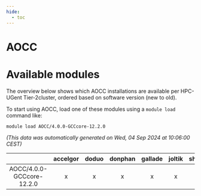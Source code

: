 ```yaml
---
hide:
  - toc
---
```


AOCC
====

# Available modules


The overview below shows which AOCC installations are available per HPC-UGent Tier-2cluster, ordered based on software version (new to old).

To start using AOCC, load one of these modules using a `module load` command like:

```shell
module load AOCC/4.0.0-GCCcore-12.2.0
```

*(This data was automatically generated on Wed, 04 Sep 2024 at 10:06:00 CEST)*  

| |accelgor|doduo|donphan|gallade|joltik|shinx|skitty|
| :---: | :---: | :---: | :---: | :---: | :---: | :---: | :---: |
|AOCC/4.0.0-GCCcore-12.2.0|x|x|x|x|x|x|x|

